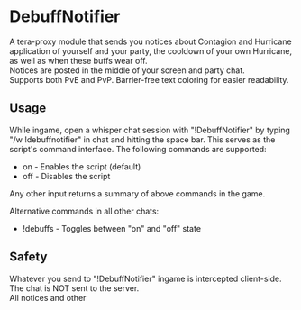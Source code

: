 # DebuffNotifier
A tera-proxy module that sends you notices about Contagion and Hurricane application of yourself and your party, the cooldown of your own Hurricane, as well as when these buffs wear off.  
Notices are posted in the middle of your screen and party chat.  
Supports both PvE and PvP. Barrier-free text coloring for easier readability.  
  
## Usage  
While ingame, open a whisper chat session with "!DebuffNotifier" by typing "/w !debuffnotifier" in chat and hitting the space bar.
This serves as the script's command interface. 
The following commands are supported:  
  
* on - Enables the script (default)  
* off - Disables the script  
  
Any other input returns a summary of above commands in the game.  
  
Alternative commands in all other chats:  
* !debuffs - Toggles between "on" and "off" state  
  
## Safety
Whatever you send to "!DebuffNotifier" ingame is intercepted client-side. The chat is NOT sent to the server.  
All notices and other 
